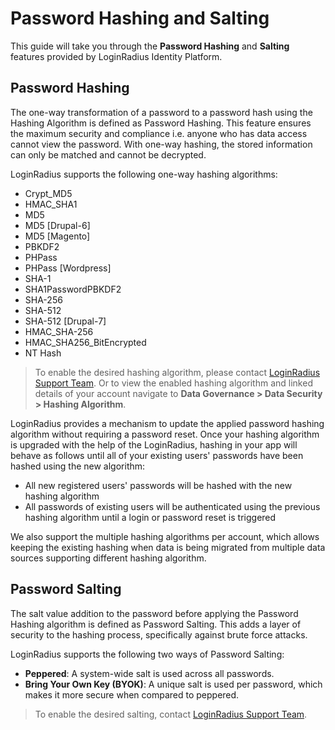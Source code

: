 # Password Hashing and Salting

This guide will take you through the **Password Hashing** and **Salting** features provided by LoginRadius Identity Platform.


## Password Hashing

The one-way transformation of a password to a password hash using the Hashing Algorithm is defined as Password Hashing. This feature ensures the maximum security and compliance i.e. anyone who has data access cannot view the password. With one-way hashing, the stored information can only be matched and cannot be decrypted.

LoginRadius supports the following one-way hashing algorithms:

- Crypt_MD5
- HMAC_SHA1
- MD5
- MD5 [Drupal-6]
- MD5 [Magento]
- PBKDF2
- PHPass
- PHPass [Wordpress]
- SHA-1
- SHA1PasswordPBKDF2
- SHA-256
- SHA-512
- SHA-512 [Drupal-7]
- HMAC_SHA-256
- HMAC_SHA256_BitEncrypted
- NT Hash

> To enable the desired hashing algorithm, please contact <a href = https://adminconsole.loginradius.com/support/tickets/open-a-new-ticket target=_blank> LoginRadius Support Team</a>. Or to view the enabled hashing algorithm and linked details of your account navigate to **Data Governance > Data Security > Hashing Algorithm**.

LoginRadius provides a mechanism to update the applied password hashing algorithm without requiring a password reset. Once your hashing algorithm is upgraded with the help of the LoginRadius, hashing in your app will behave as follows until all of your existing users' passwords have been hashed using the new algorithm:

- All new registered users' passwords will be hashed with the new hashing algorithm
- All passwords of existing users will be authenticated using the previous hashing algorithm until a login or password reset is triggered


We also support the multiple hashing algorithms per account, which allows keeping the existing hashing when data is being migrated from multiple data sources supporting different hashing algorithm.


## Password Salting
The salt value addition to the password before applying the Password Hashing algorithm is defined as Password Salting. This adds a layer of security to the hashing process, specifically against brute force attacks.

LoginRadius supports the following two ways of Password Salting:

- **Peppered**: A system-wide salt is used across all passwords.
- **Bring Your Own Key (BYOK)**: A unique salt is used per password, which makes it more secure when compared to peppered.

> To enable the desired salting, contact <a href = https://adminconsole.loginradius.com/support/tickets/open-a-new-ticket target=_blank> LoginRadius Support Team</a>.

 
 
 
 
 
 



